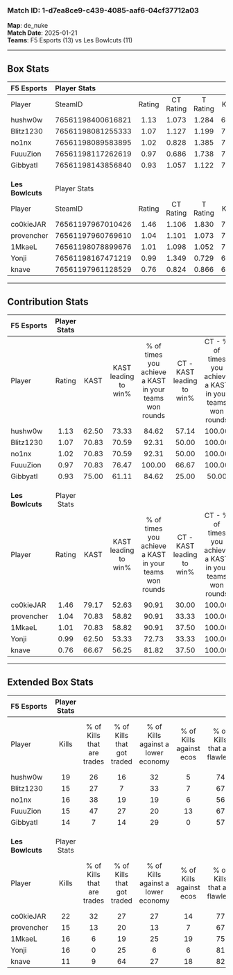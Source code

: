 ### Match ID: 1-d7ea8ce9-c439-4085-aaf6-04cf37712a03  
**Map**: de_nuke  
**Match Date**: 2025-01-21  
**Teams**: F5 Esports (13) vs Les Bowlcuts (11)  

---  

## Box Stats  

| **F5 Esports**   | Player Stats      |        |           |          |       |      |       |         |        |      |     |
| :- | :- | :-: | :-: | :-: | :-: | :-: | :-: | :-: | :-: | :-: | :-: |
| Player           | SteamID           | Rating | CT Rating | T Rating | KAST  | ADR  | Kills | Assists | Deaths | K/D  | HS% |
| hushw0w          | 76561198400616821 |  1.13  |   1.073   |  1.284   | 62.50 | 78.9 |  19   |    3    |   15   | 1.27 | 52  |
| Blitz1230        | 76561198081255333 |  1.07  |   1.127   |  1.199   | 70.83 | 80.4 |  15   |    7    |   15   | 1.00 | 73  |
| no1nx            | 76561198089583895 |  1.02  |   0.828   |  1.385   | 70.83 | 65.5 |  16   |    2    |   16   | 1.00 | 43  |
| FuuuZion         | 76561198117262619 |  0.97  |   0.686   |  1.738   | 70.83 | 66.3 |  15   |    3    |   17   | 0.88 | 66  |
| Gibbyatl         | 76561198143856840 |  0.93  |   1.057   |  1.122   | 75.00 | 72.0 |  14   |    3    |   19   | 0.74 | 71  |
|                  |                   |        |           |          |       |      |       |         |        |      |     |
|                  |                   |        |           |          |       |      |       |         |        |      |     |
|                  |                   |        |           |          |       |      |       |         |        |      |     |
| **Les Bowlcuts** | Player Stats      |        |           |          |       |      |       |         |        |      |     |
| Player           | SteamID           | Rating | CT Rating | T Rating | KAST  | ADR  | Kills | Assists | Deaths | K/D  | HS% |
| co0kieJAR        | 76561197967010426 |  1.46  |   1.106   |  1.830   | 79.17 | 93.8 |  22   |    5    |   13   | 1.69 | 59  |
| provencher       | 76561197960769610 |  1.04  |   1.101   |  1.073   | 70.83 | 72.5 |  15   |    6    |   15   | 1.00 | 53  |
| 1MkaeL           | 76561198078899676 |  1.01  |   1.098   |  1.052   | 70.83 | 69.2 |  16   |    2    |   17   | 0.94 | 62  |
| Yonji            | 76561198167471219 |  0.99  |   1.349   |  0.729   | 62.50 | 76.5 |  16   |    7    |   17   | 0.94 | 62  |
| knave            | 76561197961128529 |  0.76  |   0.824   |  0.866   | 66.67 | 64.0 |  11   |    7    |   19   | 0.58 | 36  |
---  

## Contribution Stats  

| **F5 Esports**   | Player Stats |       |                      |                                                        |                           |                                                             |                          |                                                            |
| :- | :-: | :-: | :-: | :-: | :-: | :-: | :-: | :-: |
| Player           |    Rating    | KAST  | KAST leading to win% | % of times you achieve a KAST in your teams won rounds | CT - KAST leading to win% | CT - % of times you achieve a KAST in your teams won rounds | T - KAST leading to win% | T - % of times you achieve a KAST in your teams won rounds |
| hushw0w          |     1.13     | 62.50 |        73.33         |                         84.62                          |           57.14           |                           100.00                            |          87.50           |                           77.78                            |
| Blitz1230        |     1.07     | 70.83 |        70.59         |                         92.31                          |           50.00           |                           100.00                            |          88.89           |                           88.89                            |
| no1nx            |     1.02     | 70.83 |        70.59         |                         92.31                          |           50.00           |                           100.00                            |          88.89           |                           88.89                            |
| FuuuZion         |     0.97     | 70.83 |        76.47         |                         100.00                         |           66.67           |                           100.00                            |          81.82           |                           100.00                           |
| Gibbyatl         |     0.93     | 75.00 |        61.11         |                         84.62                          |           25.00           |                            50.00                            |          90.00           |                           100.00                           |
|                  |              |       |                      |                                                        |                           |                                                             |                          |                                                            |
|                  |              |       |                      |                                                        |                           |                                                             |                          |                                                            |
|                  |              |       |                      |                                                        |                           |                                                             |                          |                                                            |
| **Les Bowlcuts** | Player Stats |       |                      |                                                        |                           |                                                             |                          |                                                            |
| Player           |    Rating    | KAST  | KAST leading to win% | % of times you achieve a KAST in your teams won rounds | CT - KAST leading to win% | CT - % of times you achieve a KAST in your teams won rounds | T - KAST leading to win% | T - % of times you achieve a KAST in your teams won rounds |
| co0kieJAR        |     1.46     | 79.17 |        52.63         |                         90.91                          |           30.00           |                           100.00                            |          77.78           |                           87.50                            |
| provencher       |     1.04     | 70.83 |        58.82         |                         90.91                          |           33.33           |                           100.00                            |          87.50           |                           87.50                            |
| 1MkaeL           |     1.01     | 70.83 |        58.82         |                         90.91                          |           37.50           |                           100.00                            |          77.78           |                           87.50                            |
| Yonji            |     0.99     | 62.50 |        53.33         |                         72.73                          |           33.33           |                           100.00                            |          83.33           |                           62.50                            |
| knave            |     0.76     | 66.67 |        56.25         |                         81.82                          |           37.50           |                           100.00                            |          75.00           |                           75.00                            |
---  

## Extended Box Stats  

| **F5 Esports**   | Player Stats |                            |                            |                                    |                         |                              |                                 |        |                             |                                     |                          |                               |                            |
| :- | :-: | :-: | :-: | :-: | :-: | :-: | :-: | :-: | :-: | :-: | :-: | :-: | :-: |
| Player           |    Kills     | % of Kills that are trades | % of Kills that got traded | % of Kills against a lower economy | % of Kills against ecos | % of Kills that are flawless | % of Kills that are close duels | Deaths | % of Deaths that get traded | % of Deaths against a lower economy | % of Deaths against ecos | % of Deaths that are flawless | % of Deaths that are close |
| hushw0w          |      19      |             26             |             16             |                 32                 |            5            |              74              |                5                |   15   |             13              |                 33                  |            7             |              87               |             0              |
| Blitz1230        |      15      |             27             |             7              |                 33                 |            7            |              67              |               20                |   15   |             27              |                 27                  |            7             |              60               |             27             |
| no1nx            |      16      |             38             |             19             |                 19                 |            6            |              56              |               13                |   16   |             25              |                 19                  |            6             |              88               |             0              |
| FuuuZion         |      15      |             47             |             27             |                 20                 |           13            |              67              |                7                |   17   |             35              |                 24                  |            0             |              82               |             0              |
| Gibbyatl         |      14      |             7              |             14             |                 29                 |            0            |              57              |                0                |   19   |             37              |                 26                  |            5             |              68               |             5              |
|                  |              |                            |                            |                                    |                         |                              |                                 |        |                             |                                     |                          |                               |                            |
|                  |              |                            |                            |                                    |                         |                              |                                 |        |                             |                                     |                          |                               |                            |
|                  |              |                            |                            |                                    |                         |                              |                                 |        |                             |                                     |                          |                               |                            |
| **Les Bowlcuts** | Player Stats |                            |                            |                                    |                         |                              |                                 |        |                             |                                     |                          |                               |                            |
| Player           |    Kills     | % of Kills that are trades | % of Kills that got traded | % of Kills against a lower economy | % of Kills against ecos | % of Kills that are flawless | % of Kills that are close duels | Deaths | % of Deaths that get traded | % of Deaths against a lower economy | % of Deaths against ecos | % of Deaths that are flawless | % of Deaths that are close |
| co0kieJAR        |      22      |             32             |             27             |                 27                 |           14            |              77              |                5                |   13   |              8              |                 15                  |            0             |              69               |             8              |
| provencher       |      15      |             13             |             20             |                 13                 |            7            |              67              |               13                |   15   |             20              |                 20                  |            0             |              67               |             20             |
| 1MkaeL           |      16      |             6              |             19             |                 25                 |           19            |              75              |                6                |   17   |             18              |                 12                  |            0             |              53               |             6              |
| Yonji            |      16      |             0              |             25             |                 6                  |            6            |              81              |                6                |   17   |             12              |                 12                  |            0             |              71               |             0              |
| knave            |      11      |             9              |             64             |                 27                 |           18            |              82              |                0                |   19   |             21              |                 16                  |            5             |              63               |             11             |
